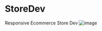 # StoreDev
Responsive Ecommerce Store Dev
![image](https://github.com/user-attachments/assets/30f1fd21-0106-4f8c-885a-352e8ddbf1e2)
